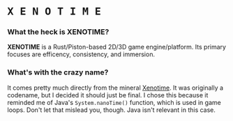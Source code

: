 # `X E N O T I M E`

### What the heck is XENOTIME?

**XENOTIME** is a Rust/Piston-based 2D/3D game engine/platform. Its primary focuses are efficency, consistency, and immersion.

### What's with the crazy name?

It comes pretty much directly from the mineral [Xenotime](https://en.wikipedia.org/wiki/Xenotime). It was originally a codename, but I decided it should just be final. I chose this because it reminded me of Java's `System.nanoTime()` function, which is used in game loops. Don't let that mislead you, though. Java isn't relevant in this case.
